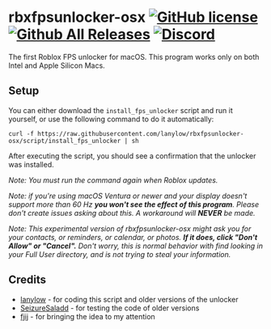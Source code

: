 # rbxfpsunlocker-osx [![GitHub license](https://img.shields.io/github/license/lanylow/rbxfpsunlocker-osx?color=informational)](https://github.com/lanylow/rbxfpsunlocker-osx/blob/main/LICENSE) [![Github All Releases](https://img.shields.io/github/downloads/lanylow/rbxfpsunlocker-osx/total.svg?color=informational)]() [![Discord](https://img.shields.io/badge/chat-discord-informational)](https://discord.gg/MrtJvV5tKv)

The first Roblox FPS unlocker for macOS. This program works only on both Intel and Apple Silicon Macs.

## Setup

You can either download the `install_fps_unlocker` script and run it yourself, or use the following command to do it automatically:
```
curl -f https://raw.githubusercontent.com/lanylow/rbxfpsunlocker-osx/script/install_fps_unlocker | sh
```
After executing the script, you should see a confirmation that the unlocker was installed.

*Note: You must run the command again when Roblox updates.*

*Note: if you're using macOS Ventura or newer and your display doesn't support more than 60 Hz **you won't see the effect of this program**. Please don't create issues asking about this. A workaround will **NEVER** be made.*

*Note: This experimental version of rbxfpsunlocker-osx might ask you for your contacts, or reminders, or calendar, or photos. **If it does, click "Don't Allow" or "Cancel".** Don't worry, this is normal behavior with find looking in your Full User directory, and is not trying to steal your information.*

## Credits
 
 - [lanylow](https://github.com/lanylow) - for coding this script and older versions of the unlocker
 - [SeizureSaladd](https://github.com/SeizureSaladd) - for testing the code of older versions
 - [fjij](https://github.com/fjij) - for bringing the idea to my attention

